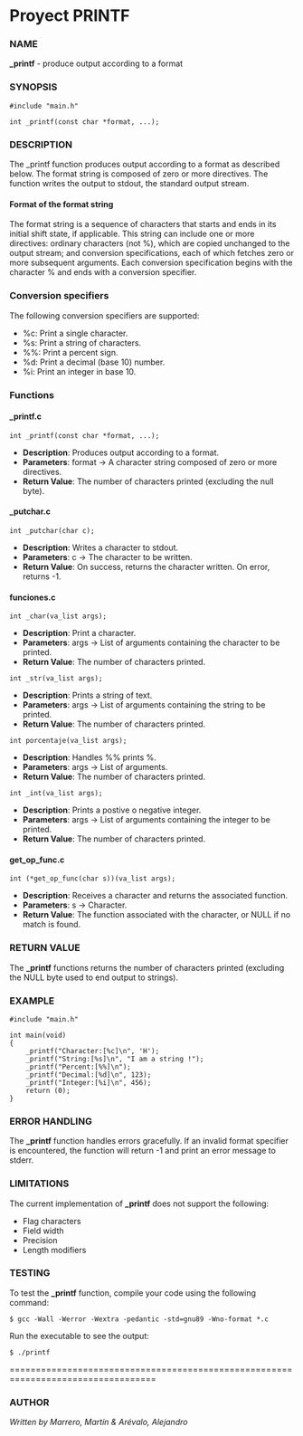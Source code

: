# Proyect PRINTF

### NAME
**_printf** - produce output according to a format

### SYNOPSIS

```text
#include "main.h"

int _printf(const char *format, ...);
```
### DESCRIPTION

The _printf function produces output according to a format as described below. The format string is composed of zero or more directives. The function writes the output to stdout, the standard output stream.

#### Format of the format string

The format string is a sequence of characters that starts and ends in its initial shift state, if applicable. This string can include one or more directives: ordinary characters (not %), which are copied unchanged to the output stream; and conversion specifications, each of which fetches zero or more subsequent arguments. Each conversion specification begins with the character % and ends with a conversion specifier.

### **Conversion specifiers**

The following conversion specifiers are supported:

- %c: Print a single character.
- %s: Print a string of characters.
- %%: Print a percent sign.
- %d: Print a decimal (base 10) number.
- %i: Print an integer in base 10.

### Functions

#### _printf.c

```text
int _printf(const char *format, ...);
```

- **Description**: Produces output according to a format.
- **Parameters**: format -> A character string composed of zero or more directives.
- **Return Value**: The number of characters printed (excluding the null byte).


#### _putchar.c

```text
int _putchar(char c);
```

- **Description**: Writes a character to stdout.
- **Parameters**: c -> The character to be written.
- **Return Value**: On success, returns the character written. On error, returns -1.

#### funciones.c

```text
int _char(va_list args); 
```

- **Description**: Print a character.
- **Parameters**: args -> List of arguments containing the character to be printed.
- **Return Value**: The number of characters printed.

```text
int _str(va_list args); 
```

- **Description**: Prints a string of text.
- **Parameters**: args -> List of arguments containing the string to be printed.
- **Return Value**: The number of characters printed.

```text
int porcentaje(va_list args); 
```

- **Description**: Handles %% prints %.
- **Parameters**: args -> List of arguments.
- **Return Value**: The number of characters printed.

```text
int _int(va_list args); 
```

- **Description**: Prints a postive o negative integer.
- **Parameters**: args -> List of arguments containing the integer to be printed.
- **Return Value**: The number of characters printed.

#### get_op_func.c

```text
int (*get_op_func(char s))(va_list args);
```
- **Description**: Receives a character and returns the associated function.
- **Parameters**: s -> Character.
- **Return Value**: The function associated with the character, or NULL if no match is found.


### RETURN VALUE

The **_printf** functions returns the number of characters printed (excluding the NULL byte used to end output to strings).

### EXAMPLE

```text
#include "main.h"

int main(void)
{
    _printf("Character:[%c]\n", 'H');
    _printf("String:[%s]\n", "I am a string !");
    _printf("Percent:[%%]\n");
    _printf("Decimal:[%d]\n", 123);
    _printf("Integer:[%i]\n", 456);
    return (0);
}
```
### ERROR HANDLING

The **_printf** function handles errors gracefully. If an invalid format specifier is encountered, the function will return -1 and print an error message to stderr.


### LIMITATIONS
The current implementation of **_printf** does not support the following:

- Flag characters
- Field width
- Precision
- Length modifiers

### TESTING
To test the **_printf** function, compile your code using the following command:

```text
$ gcc -Wall -Werror -Wextra -pedantic -std=gnu89 -Wno-format *.c
```

Run the executable to see the output:

```text
$ ./printf
```



==================================================================================

### AUTHOR

_Written by Marrero, Martín & Arévalo, Alejandro_

